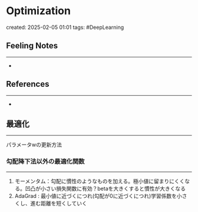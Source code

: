 

# Optimization

created: 2025-02-05 01:01
tags: #DeepLearning 

## Feeling Notes
---
- 
## References
---
- 

## 最適化
---
パラメータwの更新方法

### 勾配降下法以外の最適化関数
---
1. モーメンタム：勾配に慣性のようなものを加える。極小値に留まりにくくなる。凹凸が小さい損失関数に有効？betaを大きくすると慣性が大きくなる
2. AdaGrad : 最小値に近づくにつれ(勾配が0に近づくにつれ)学習係数を小さくし、進む距離を短くしていく